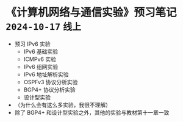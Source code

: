 # 《计算机网络与通信实验》预习笔记 `2024-10-17` `线上`

- 预习 IPv6 实验
  - IPv6 基础实验
  - ICMPv6 实验
  - IPv6 组网实验
  - IPv6 地址解析实验
  - OSPFv3 协议分析实验
  - BGP4+ 协议分析实验
  - 设计型实验
- （为什么会有这么多实验，我很不理解）
- 除了 BGP4+ 和设计型实验之外，其他的实验与教材第十一章一致

